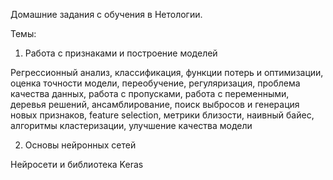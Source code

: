 Домашние задания с обучения в Нетологии.

Темы: 
1. Работа с признаками и построение моделей
   
Регрессионный анализ, классификация, функции потерь и оптимизации, оценка точности модели, переобучение, регуляризация, проблема качества данных, работа с пропусками, работа с переменными, деревья решений, ансамблирование, поиск выбросов и генерация новых признаков, feature selection, метрики близости, наивный байес, алгоритмы кластеризации, улучшение качества модели

2. Основы нейронных сетей

Нейросети и библиотека Keras

